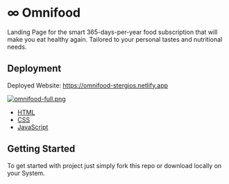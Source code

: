 # ∞ Omnifood

Landing Page for the smart 365-days-per-year food subscription that will make you eat healthy again. Tailored to your personal tastes and nutritional needs.

## Deployment

Deployed Website: https://omnifood-stergios.netlify.app

[![omnifood-full.png](./omnifood-full.png)](https://omnifood-stergios.netlify.app)

- [HTML](https://developer.mozilla.org/en-US/docs/Web/HTML)
- [CSS](https://developer.mozilla.org/en-US/docs/Web/CSS)
- [JavaScript](https://developer.mozilla.org/en-US/docs/Web/javascript)

## Getting Started

To get started with project just simply fork this repo or download locally on your System.
